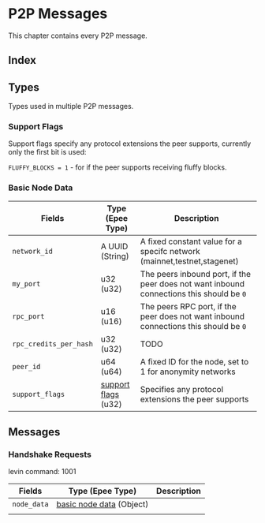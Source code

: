 # P2P Messages

This chapter contains every P2P message.

## Index

## Types

Types used in multiple P2P messages.

### Support Flags

Support flags specify any protocol extensions the peer supports, currently only the first bit is used:

`FLUFFY_BLOCKS = 1` - for if the peer supports receiving fluffy blocks.

### Basic Node Data

| Fields                 | Type (Epee Type)                      | Description                                                                              |
| ---------------------- | ------------------------------------- | ---------------------------------------------------------------------------------------- |
| `network_id`           | A UUID (String)                       | A fixed constant value for a specifc network (mainnet,testnet,stagenet)                  |
| `my_port`              | u32 (u32)                             | The peers inbound port, if the peer does not want inbound connections this should be `0` |
| `rpc_port`             | u16 (u16)                             | The peers RPC port, if the peer does not want inbound connections this should be `0`     |
| `rpc_credits_per_hash` | u32 (u32)                             | TODO                                                                                     |
| `peer_id`              | u64 (u64)                             | A fixed ID for the node, set to 1 for anonymity networks                                 |
| `support_flags`        | [support flags](#support-flags) (u32) | Specifies any protocol extensions the peer supports                                      |

## Messages

### Handshake Requests

levin command: 1001

| Fields      | Type (Epee Type)                             | Description    |
| ----------- | -------------------------------------------- | --- |
| `node_data` | [basic node data](#basic-node-data) (Object) |     |
|             |                                              |     |